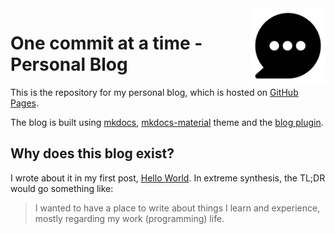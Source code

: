 <img src="docs/images/blog-logo.svg" width=120 height=120 align="right">

# One commit at a time - Personal Blog

This is the repository for my personal blog, which is hosted on [GitHub Pages][gh-page].

The blog is built using [mkdocs][mkdocs], [mkdocs-material][mkdocs-material] theme and the [blog plugin][blog-plugin].

## Why does this blog exist?

I wrote about it in my first post, [Hello World][hello-world]. In extreme synthesis, the TL;DR would go something like:

> I wanted to have a place to write about things I learn and experience, mostly regarding my work (programming) life.

[gh-page]: https://fbruzzesi.github.io/blog
[mkdocs]: https://www.mkdocs.org/
[mkdocs-material]: https://squidfunk.github.io/mkdocs-material/
[blog-plugin]: https://squidfunk.github.io/mkdocs-material/setup/setting-up-a-blog/
[hello-world]: https://fbruzzesi.github.io/blog/2023/12/21/-hello-world/